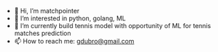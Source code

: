 - 👋 Hi, I’m matchpointer
- 👀 I’m interested in python, golang, ML
- 🌱 I’m currently build tennis model with opportunity of ML for tennis matches prediction
- 📫 How to reach me: gdubro@gmail.com

<!---
matchpointer/matchpointer is a ✨ special ✨ repository because its `README.md` (this file) appears on your GitHub profile.
You can click the Preview link to take a look at your changes.
--->
